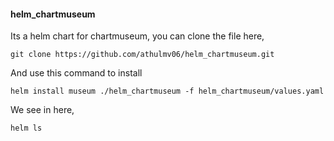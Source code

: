 #### helm_chartmuseum
Its a helm chart for chartmuseum,
you can clone the file here,
```
git clone https://github.com/athulmv06/helm_chartmuseum.git
```
And use this command to install

```
helm install museum ./helm_chartmuseum -f helm_chartmuseum/values.yaml
```
We see in here,
```
helm ls
```
